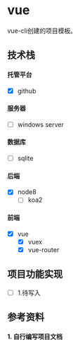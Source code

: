 # vue

vue-cli创建的项目模板。

## 技术栈

#### 托管平台

- [x] github

#### 服务器

- [ ] windows server

#### 数据库

- [ ] sqlite

#### 后端

- [x] node8
    - [ ] koa2

#### 前端

- [x] vue
    - [x] vuex
    - [x] vue-router

## 项目功能实现

- [ ] 1.待写入

## 参考资料

#### 1. 自行编写项目文档

```

```
